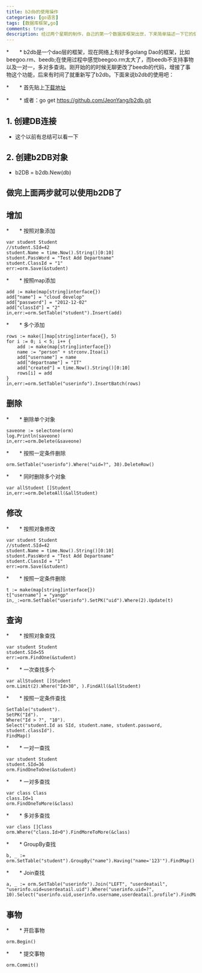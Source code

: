 ```yaml
---
title: b2db的使用操作
categories: [go语言]
tags: [数据库框架,go]
comments: true
description: 经过两个星期的制作，自己的第一个数据库框架出世，下来简单描述一下它的使用
---
```


*　　* b2db是一个dao层的框架，现在网络上有好多golang Dao的框架，比如beegoo.rm、beedb;在使用过程中感觉beegoo.rm太大了，而beedb不支持事物以及一对一，多对多查询。刚开始的的时候无聊更改了beedb的代码，增接了事物这个功能，后来有时间了就重新写了b2db。下面来说b2db的使用吧：
<!--more-->

*　　* 首先贴上[下载地址](https://github.com/JeonYang/b2db.git)

*　　* 或者：go get https://github.com/JeonYang/b2db.git

## 1. 创建DB连接

* 这个以前有总结可以看一下

## 2. 创建b2DB对象

* b2DB = b2db.New(db)

## 做完上面两步就可以使用b2DB了

## 增加

*　　* 按照对象添加

	var student Student
	//student.SId=42
	student.Name = time.Now().String()[0:10]
	student.PassWord = "Test Add Departname"
	student.ClassId = "1"
	err:=orm.Save(&student)

*　　* 按照map添加

	add := make(map[string]interface{})
	add["name"] = "cloud develop"
	add["password"] = "2012-12-02"
	add["classId"] = "2"
	in,err:=orm.SetTable("student").Insert(add)

*　　* 多个添加

	rows := make([]map[string]interface{}, 5)
	for i := 0; i < 5; i++ {
		add := make(map[string]interface{})
		name := "person" + strconv.Itoa(i)
		add["username"] = name
		add["departname"] = "IT"
		add["created"] = time.Now().String()[0:10]
		rows[i] = add
	}
	in,err:=orm.SetTable("userinfo").InsertBatch(rows)

## 删除

*　　* 删除单个对象

	saveone := selectone(orm)
	log.Println(saveone)
	in,err:=orm.Delete(&saveone)

*　　* 按照一定条件删除

	orm.SetTable("userinfo").Where("uid=?", 30).DeleteRow()

*　　* 同时删除多个对象

	var allStudent []Student
	in,err:=orm.DeleteAll(&allStudent)

## 修改

*　　* 按照对象修改

	var student Student
	//student.SId=42
	student.Name = time.Now().String()[0:10]
	student.PassWord = "Test Add Departname"
	student.ClassId = "1"
	err:=orm.Save(&student)

*　　* 按照一定条件删除

	t := make(map[string]interface{})
	t["username"] = "yangp"
	in,_:=orm.SetTable("userinfo").SetPK("uid").Where(2).Update(t)

## 查询

*　　* 按照对象查找

	var student Student
	student.SId=55
	err:=orm.FindOne(&student)

*　　* 一次查找多个

	var allStudent []Student
	orm.Limit(2).Where("Id>30", ).FindAll(&allStudent)

*　　* 按照一定条件查找

	SetTable("student").
	SetPK("Id").
	Where("Id > ?", "10").
	Select("student.Id as SId, student.name, student.password, student.classId").
	FindMap()

*　　* 一对一查找

	var student Student
	student.SId=36
	orm.FindOneToOne(&student)

*　　* 一对多查找

	var class Class
	class.Id=1
	orm.FindOneToMore(&class)

*　　* 多对多查找

	var class []Class
	orm.Where("class.Id>0").FindMoreToMore(&class)

*　　* GroupBy查找

	b, _ := orm.SetTable("student").GroupBy("name").Having("name='123'").FindMap()

*　　* Join查找

	a, _ := orm.SetTable("userinfo").Join("LEFT", "userdeatail", "userinfo.uid=userdeatail.uid").Where("userinfo.uid=?", 10).Select("userinfo.uid,userinfo.username,userdeatail.profile").FindMap()

## 事物

*　　* 开启事物

	orm.Begin()

*　　* 提交事物

	orm.Commit()